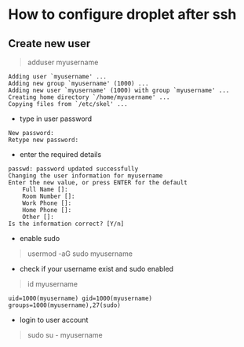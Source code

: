 # How to configure droplet after ssh
## Create new user
> adduser myusername
```
Adding user `myusername' ...
Adding new group `myusername' (1000) ...
Adding new user `myusername' (1000) with group `myusername' ...
Creating home directory `/home/myusername' ...
Copying files from `/etc/skel' ...
```
- type in user password
```
New password:
Retype new password:
```
- enter the required details
```
passwd: password updated successfully
Changing the user information for myusername
Enter the new value, or press ENTER for the default
	Full Name []:
	Room Number []:
	Work Phone []:
	Home Phone []:
	Other []:
Is the information correct? [Y/n]
```
- enable sudo
> usermod -aG sudo myusername
- check if your username exist and sudo enabled
> id myusername
```
uid=1000(myusername) gid=1000(myusername) groups=1000(myusername),27(sudo)
```
- login to user account
> sudo su - myusername
